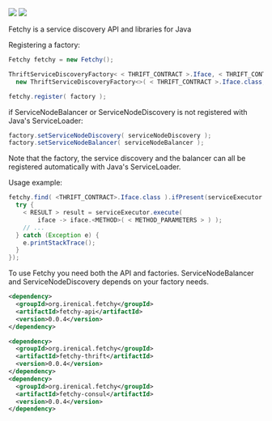 [![][maven img]][maven]
[![][travis img]][travis]

Fetchy is a service discovery API and libraries for Java


Registering a factory:
```java
Fetchy fetchy = new Fetchy();

ThriftServiceDiscoveryFactory< < THRIFT_CONTRACT >.Iface, < THRIFT_CONTRACT >.Client> factory =
  new ThriftServiceDiscoveryFactory<>( < THRIFT_CONTRACT >.Iface.class, < THRIFT_CONTRACT >.Client.class, "serviceId" );

fetchy.register( factory );
```

if ServiceNodeBalancer or ServiceNodeDiscovery is not registered with Java's ServiceLoader:

```java
factory.setServiceNodeDiscovery( serviceNodeDiscovery );
factory.setServiceNodeBalancer( serviceNodeBalancer );
```

Note that the factory, the service discovery and the balancer can all be registered automatically with Java's ServiceLoader.


Usage example:
```java
fetchy.find( <THRIFT_CONTRACT>.Iface.class ).ifPresent(serviceExecutor -> {
  try {
    < RESULT > result = serviceExecutor.execute(
        iface -> iface.<METHOD>( < METHOD_PARAMETERS > ) );
    // ...
  } catch (Exception e) {
    e.printStackTrace();
  }
});

```

To use Fetchy you need both the API and factories. ServiceNodeBalancer and ServiceNodeDiscovery depends on your factory needs.

```xml
<dependency>
  <groupId>org.irenical.fetchy</groupId>
  <artifactId>fetchy-api</artifactId>
  <version>0.0.4</version>
</dependency>

<dependency>
  <groupId>org.irenical.fetchy</groupId>
  <artifactId>fetchy-thrift</artifactId>
  <version>0.0.4</version>
</dependency>
<dependency>
  <groupId>org.irenical.fetchy</groupId>
  <artifactId>fetchy-consul</artifactId>
  <version>0.0.4</version>
</dependency>
```

[maven]:http://search.maven.org/#search|gav|1|g:"org.irenical.fetchy"%20AND%20a:"fetchy-api"
[maven img]:https://maven-badges.herokuapp.com/maven-central/org.irenical.fetchy/fetchy-api/badge.svg

[travis]:https://travis-ci.org/irenical/fetchy
[travis img]:https://travis-ci.org/irenical/fetchy.svg?branch=master
